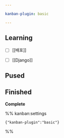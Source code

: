 ```yaml
---

kanban-plugin: basic

---
```


## Learning

- [ ] [[배포]]
- [ ] [[Django]]


## Pused



## Finished

**Complete**




%% kanban:settings
```
{"kanban-plugin":"basic"}
```
%%